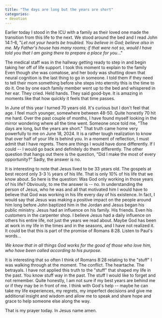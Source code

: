 ```yaml
---
title: "The days are long but the years are short"
categories:
- devotion
---
```


Earlier today I stood in the ICU with a family as their loved one made the transition from this life to the next. We stood around the bed and I read John 14:1-6, "*Let not your hearts be troubled. You believe in God; believe also in me. My Father's house has many rooms; if that were not so, would I have told you that I am going there to prepare a place for you*..."

The medical staff was in the hallway getting ready to step in and begin taking her off of life support. I took this moment to explain to the family Even though she was comatose, and her body was shutting down that neural cognition is the last thing to go in someone. I told them if they need to tell their mom something before she steps into eternity this is the time to do it. One by one each family member went up to the bed and whispered in her ear. They cried. Held hands. They said good-bye. It is amazing in moments like that how quickly it feels that time passes.

In June of this year I turned 70 years old. It's curious but I don't feel that age. I feel much younger, somewhere between 48-50. Quite honestly 70 hit me hard. Over the past couple of months, I have found myself looking in the mirror wondering where all the time went. Someone once told me, "The days are long, but the years are short." That truth came home very powerfully to me on June 18, 2024. It is a rather tough realization to know that over half of your life is behind you. In a moment of reflection, I must admit that I have regrets. There are things I would have done differently. If I could -- I would go back and definitely do them differently. The other question that hangs out there is the question, "Did I make the most of every opportunity?" Sadly, the answer is no.

It is interesting to note that Jesus lived to be 33 years old. The gospels at best record only 3-3 ½ years of his life. That is only 10% of his life that we know about. So here is the question: Was God only working in those years of his life? Obviously, to me the answer is -- no. In understanding the person of Jesus, who he was and all that motivated him I would have to believe that God was working in his life every day of his existence. In fact, I would say that Jesus was making a positive impact on the people around him long before John baptized him in the Jordan and Jesus began his public ministry. Jesus had an influence on his family. His friends. Even his customers in the carpenter shop. I believe Jesus had a daily influence on others his entire life, not just the years we read about. Maybe God has been at work in my life in the times and in the seasons, and I have not realized it. It could be that this is part of the promise of Romans 8:28. Listen to Paul's words...

*We know that in all things God works for the good of those who love him, who have been called according to his purpose.*

It is interesting that so often I think of Romans 8:28 relating to the "stuff" I was walking through at the moment. The conflict. The heartache. The betrayals. I have not applied this truth to the "stuff" that shaped my life in the past. You know stuff way in the past. The stuff I would like to forget and not remember. Quite honestly, I am not sure if my best years are behind me or if they may be in front of me. I think with God's help -- maybe he can take my life experiences, my regrets, my imperfect decisions and give me additional insight and wisdom and allow me to speak and share hope and grace to help someone else along the way.

That is my prayer today. In Jesus name amen.